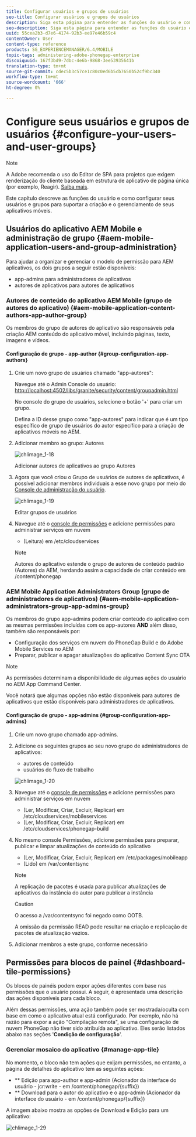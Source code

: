 ```yaml
---
title: Configurar usuários e grupos de usuários
seo-title: Configurar usuários e grupos de usuários
description: Siga esta página para entender as funções do usuário e como configurar seus usuários e grupos para suportar a criação e o gerenciamento de seus aplicativos móveis.
seo-description: Siga esta página para entender as funções do usuário e como configurar seus usuários e grupos para suportar a criação e o gerenciamento de seus aplicativos móveis.
uuid: 55cea2b3-d7e6-4174-92b3-ee97e46b59c4
contentOwner: User
content-type: reference
products: SG_EXPERIENCEMANAGER/6.4/MOBILE
topic-tags: administering-adobe-phonegap-enterprise
discoiquuid: 167f3bd9-7dbc-4e6b-9868-3ee53935641b
translation-type: tm+mt
source-git-commit: cdec5b3c57ce1c80c0ed6b5cb7650b52cf9bc340
workflow-type: tm+mt
source-wordcount: '666'
ht-degree: 0%

---
```



# Configure seus usuários e grupos de usuários {#configure-your-users-and-user-groups}

>[!NOTE]
>
>A Adobe recomenda o uso do Editor de SPA para projetos que exigem renderização do cliente baseada em estrutura de aplicativo de página única (por exemplo, Reagir). [Saiba mais](/help/sites-developing/spa-overview.md).

Este capítulo descreve as funções do usuário e como configurar seus usuários e grupos para suportar a criação e o gerenciamento de seus aplicativos móveis.

## Usuários do aplicativo AEM Mobile e administração de grupo {#aem-mobile-application-users-and-group-administration}

Para ajudar a organizar e gerenciar o modelo de permissão para AEM aplicativos, os dois grupos a seguir estão disponíveis:

* app-admins para administradores de aplicativos
* autores de aplicativos para autores de aplicativos

### Autores de conteúdo do aplicativo AEM Mobile (grupo de autores do aplicativo) {#aem-mobile-application-content-authors-app-author-group}

Os membros do grupo de autores do aplicativo são responsáveis pela criação AEM conteúdo do aplicativo móvel, incluindo páginas, texto, imagens e vídeos.

#### Configuração de grupo - app-author {#group-configuration-app-authors}

1. Crie um novo grupo de usuários chamado &quot;app-autores&quot;:

   Navegue até o Admin Console do usuário: [http://localhost:4502/libs/granite/security/content/groupadmin.html](http://localhost:4502/libs/granite/security/content/groupadmin.html)

   No console do grupo de usuários, selecione o botão &#39;+&#39; para criar um grupo.

   Defina a ID desse grupo como &quot;app-autores&quot; para indicar que é um tipo específico de grupo de usuários do autor específico para a criação de aplicativos móveis no AEM.

1. Adicionar membro ao grupo: Autores

   ![chlimage_1-18](assets/chlimage_1-18.png)

   Adicionar autores de aplicativos ao grupo Autores

1. Agora que você criou o Grupo de usuários de autores de aplicativos, é possível adicionar membros individuais a esse novo grupo por meio do [Console de administração do usuário](http://localhost:4502/libs/granite/security/content/useradmin.md).

   ![chlimage_1-19](assets/chlimage_1-19.png)

   Editar grupos de usuários

1. Navegue até o [console de permissões](http://localhost:4502/useradmin) e adicione permissões para administrar serviços em nuvem

   * (Leitura) em /etc/cloudservices
   >[!NOTE]
   >
   >Autores do aplicativo estende o grupo de autores de conteúdo padrão (Autores) da AEM, herdando assim a capacidade de criar conteúdo em /content/phonegap

### AEM Mobile Application Administrators Group (grupo de administradores de aplicativos) {#aem-mobile-application-administrators-group-app-admins-group}

Os membros do grupo app-admins podem criar conteúdo do aplicativo com as mesmas permissões incluídas com os app-autores **AND** além disso, também são responsáveis por:

* Configuração dos serviços em nuvem do PhoneGap Build e do Adobe Mobile Services no AEM
* Preparar, publicar e apagar atualizações do aplicativo Content Sync OTA

>[!NOTE]
>
>As permissões determinam a disponibilidade de algumas ações do usuário no AEM App Command Center.
>
>Você notará que algumas opções não estão disponíveis para autores de aplicativos que estão disponíveis para administradores de aplicativos.

#### Configuração de grupo - app-admins {#group-configuration-app-admins}

1. Crie um novo grupo chamado app-admins.
1. Adicione os seguintes grupos ao seu novo grupo de administradores de aplicativos:

   * autores de conteúdo
   * usuários do fluxo de trabalho

   ![chlimage_1-20](assets/chlimage_1-20.png)

1. Navegue até o [console de permissões](http://localhost:4502/useradmin) e adicione permissões para administrar serviços em nuvem

   * (Ler, Modificar, Criar, Excluir, Replicar) em /etc/cloudservices/mobileservices
   * (Ler, Modificar, Criar, Excluir, Replicar) em /etc/cloudservices/phonegap-build

1. No mesmo console Permissões, adicione permissões para preparar, publicar e limpar atualizações de conteúdo do aplicativo

   * (Ler, Modificar, Criar, Excluir, Replicar) em /etc/packages/mobileapp
   * (Lido) em /var/contentsync

   >[!NOTE]
   >
   >A replicação de pacotes é usada para publicar atualizações de aplicativos da instância do autor para publicar a instância

   >[!CAUTION]
   >
   >O acesso a /var/contentsync foi negado como OOTB.
   >
   >A omissão da permissão READ pode resultar na criação e replicação de pacotes de atualização vazios.

1. Adicionar membros a este grupo, conforme necessário

## Permissões para blocos de painel {#dashboard-tile-permissions}

Os blocos de painéis podem expor ações diferentes com base nas permissões que o usuário possui. A seguir, é apresentada uma descrição das ações disponíveis para cada bloco.

Além dessas permissões, uma ação também pode ser mostrada/oculta com base em como o aplicativo atual está configurado. Por exemplo, não há razão para expor a ação &quot;Compilação remota&quot;, se uma configuração de nuvem PhoneGap não tiver sido atribuída ao aplicativo. Eles serão listados abaixo nas seções &#39;**Condição de configuração**&#39;.

### Gerenciar mosaico do aplicativo {#manage-app-tile}

No momento, o bloco não tem ações que exijam permissões, no entanto, a página de detalhes do aplicativo tem as seguintes ações:

* ** Edição para app-author e app-admin (Acionador da interface do usuário - jcr:write - em /content/phonegap/{suffix})
* ** Download para o autor do aplicativo e o app-admin (Acionador da interface do usuário - em /content/phonegap/{suffix})

A imagem abaixo mostra as opções de Download e Edição para um aplicativo:

![chlimage_1-29](assets/chlimage_1-21.png)

